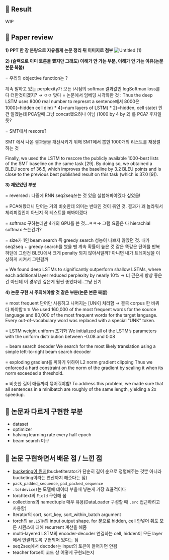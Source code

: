## 🤗 Result
WIP

## 🤔 Paper review
**1) PPT 한 장 분량으로 자유롭게 논문 정리 뒤 이미지로 첨부**
![Untitled (1)](https://user-images.githubusercontent.com/46675408/108203501-f15d6f00-7165-11eb-9c68-8da61962b002.png)

**2) (슬랙으로 이미 토론을 했지만 그래도) 이해가 안 가는 부분, 이해가 안 가는 이유(논문 본문 복붙)**

= 우리의 objective function는 ? 

계속 말하고 있는 perplexity가 모든 t시점의 softmax 결과값인 logSoftmax loss를 다 더한것이겠지? → ㅇㅇ 맞다
= 논문에서 임베딩 시각화한 것 : Thus the deep LSTM uses 8000 real number to represnt a sentence에서 8000은 1000(=hidden cell dim) * 4(=num layers of LSTM)  * 2(=hidden, cell state) 인건 알겠는데 PCA할때 그냥 concat했으려나 아님 (1000 by 4 by 2) 를 PCA? 후자일듯?

= SMT에서 rescore?

SMT 에서 나온 결과물을 개선시키기 위해 SMT에서 뽑힌 1000개의 리스트를 재정렬하는 것

Finally, we used the LSTM to rescore the publicly available 1000-best lists of the SMT baseline on
the same task [29]. By doing so, we obtained a BLEU score of 36.5, which improves the baseline by
3.2 BLEU points and is close to the previous best published result on this task (which is 37.0 [9]).

**3) 재밌었던 부분**

= reversed : 나중에 RNN seq2seq쓰는 것 있음 실험해봐야겠다 싶었음! 

= PCA해봤더니 단어는 거의 비슷한데 의미는 반대인 것이 묶인 것. 결과가 꽤 놀라워서 체리피킹인지 아닌지 꼭 테스트를 해봐야겠다

= softmax 구하는데만 4개의 GPU를 쓴 것...ㅋㅋ→ 그럼 요즘은 다 hierachial softmax 쓰는건가?

= size가 1인 beam search 즉 greedy search 성능이 나쁘지 않았던 것. 내가 seq2seq + greedy search를 썼을 땐 계속 확률이 높은 것 같은 똑같은 단어를 반복하던데 그런건 BLEU에서 크게 penalty 되지 않아서일까? 아니면 내가 트레이닝을 이상하게 시켜서 그런걸까 

= We found deep LSTMs to significantly outperform shallow LSTMs, where each additional layer reduced perplexity by nearly 10% → 더 깊은게 항상 좋은건 아닌데 이 경우엔 깊은게 훨씬 좋았다네..그냥 신기

**4) 논문 구현 시 주의해야할 것 같은 부분(논문 본문 복붙)**

= most frequent 단어만 사용하고 나머지는 [UNK] 처리함 → 결국 corpus 한 바퀴 다 봐야함ㅎㅎ
We used 160,000 of the most frequent words for the source language
and 80,000 of the most frequent words for the target language. Every out-of-vocabulary word was
replaced with a special “UNK” token.

= LSTM weight uniform 초기화
We initialized all of the LSTM’s parameters with the uniform distribution between -0.08
and 0.08

= beam search decoder 
We search for the most likely translation using a simple left-to-right beam search decoder

= exploding gradient를 피하기 위하여 L2 norm gradient clipping
Thus we enforced a hard constraint on the norm of the gradient by scaling it when its norm exceeded a threshold.

= 비슷한 길이 애들끼리 묶어줘야함! 
To address this problem, we made sure
that all sentences in a minibatch are roughly of the same length, yielding a 2x speedup.

## 🤫 논문과 다르게 구현한 부분
- dataset 
- optimizer
- halving learning rate every half epoch
- beam search 미구

## 🤭 논문 구현하면서 배운 점 / 느낀 점
- [bucketing이 뭔지](https://stackoverflow.com/questions/49367871/concept-of-bucketing-in-seq2seq-model)(bucketiterator가 단순히 길이 순으로 정렬해주는 것뿐 아니라 bucketing이라는 연산까지 해준다는 점)
- `pack_padded_sequence`, `pad_packed_sequence`
- `.to(device)`는 모델에 데이터 부을때 넣는게 가장 효율적이다
- torchtext의 `Field` 구현해 봄
- collections의 namedtuple 매우 유용(DataLoader 구성할 때 `.src` 접근하려고 사용함) 
- Iterator의 sort, sort_key, sort_within_batch argument
- torch의 `nn.LSTM`의 input output shape. for 문으로 hidden, cell 안넣어 줘도 모든 시퀀스에 대해 recurrent 계산을 해줌
- multi-layered LSTM의 encoder-decoder 연결하는 cell, hidden이 모든 layer에서 연결되도록 구현되어 있다는 점
- seq2seq에서 decoder는 input의 <eos>토큰이 들어가면 안됨 
- teacher force이 코드 상 어떻게 구현되는지
